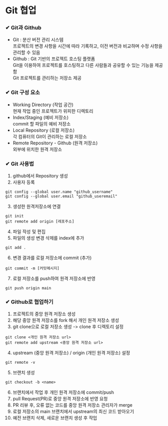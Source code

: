 # Git 협업
### ✔ Git과 Github
- Git : 분산 버전 관리 시스템  
프로젝트의 변경 사항을 시간에 따라 기록하고, 이전 버전과 비교하며 수정 사항을 관리할 수 있음  
- Github : Git 기반의 프로젝트 호스팅 플랫폼  
Git을 이용하여 프로젝트를 호스팅하고 다른 사람들과 공유할 수 있는 기능을 제공함  
Git 프로젝트를 관리하는 저장소 제공

### ✔ Git 구성 요소
- Working Directory (작업 공간)  
현재 작업 중인 프로젝트가 위피한 디렉토리
- Index/Staging (예비 저장소)  
commit 할 파일의 예비 저장소
- Local Repository (로컬 저장소)  
각 컴퓨터의 Git이 관리하는 로컬 저장소
- Remote Repository - Github (원격 저장소)  
외부에 위치한 원격 저장소

### ✔ Git 사용법
1) github에서 Repository 생성
2) 사용자 등록  
```
git config --global user.name "github_username"  
git config --global user.email "github_useremail"
```
3) 생성한 원격저장소에 연결
```
git init
git remote add origin [레포주소]
```
4) 파일 작성 및 편집
5) 파일의 생성 변경 삭제를 index에 추가
```
git add .
```
6) 변경 결과를 로컬 저장소에 commit (추가)
```
git commit -m [커밋메시지]
```
7) 로컬 저장소를 push하여 원격 저장소에 반영
```
git push origin main
```

### ✔ Github로 협업하기
1) 프로젝트의 중앙 원격 저장소 생성
2) 해당 중앙 원격 저장소를 fork 해서 개인 원격 저장소 생성
3) git clone으로 로컬 저장소 생성 -> clone 후 디렉토리 설정
```
git clone <개인 원격 저장소 url>
git remote add upstream <중앙 원격 저장소 url>
```
4) upstream (중앙 원격 저장소) / origin (개인 원격 저장소) 설정
```
git remote -v 
```
5) 브랜치 생성
```
git checkout -b <name>
```
6) 브랜치에서 작업 후 개인 원격 저장소에 commit/push
7) pull Request(PR)로 중앙 원격 저장소에 반영 요청
8) PR 리뷰 후, 오류 없는 코드를 중앙 원격 저장소 관리자가 merge
9) 로컬 저장소의 main 브랜치에서 upstream의 최신 코드 받아오기
10) 예전 브랜치 삭제, 새로운 브랜치 생성 후 작업
